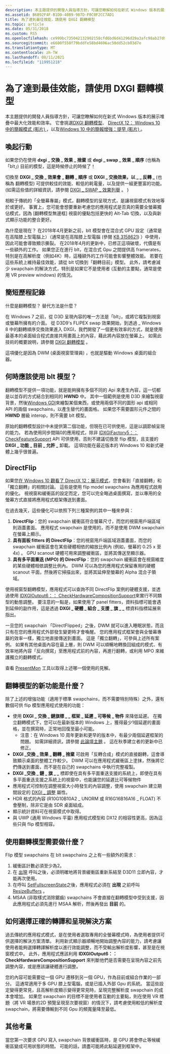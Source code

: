 ```yaml
---
description: 本主題提供的開發人員指導方針，可讓您瞭解如何在新式 Windows 版本的展示堆疊中最大化效能和效率。
ms.assetid: B6B92F4F-B1D0-40B9-987D-F0C0F2CC7AD1
title: 為了達到最佳效能，請使用 DXGI 翻轉模型
ms.topic: article
ms.date: 05/31/2018
ms.custom: RS5
ms.openlocfilehash: ce999bc735042132902158cfd6bd6d41296d29a3afc98ab27d9480dc6bd8b3b3
ms.sourcegitcommit: e6600f550f79bddfe58bd4696ac50dd52cb03d7e
ms.translationtype: MT
ms.contentlocale: zh-TW
ms.lasthandoff: 08/11/2021
ms.locfileid: "119951218"
---
```

# <a name="for-best-performance-use-dxgi-flip-model"></a>為了達到最佳效能，請使用 DXGI 翻轉模型

本主題提供的開發人員指導方針，可讓您瞭解如何在新式 Windows 版本的展示堆疊中最大化效能和效率。 它會挑選[DXGI 翻轉模型](dxgi-flip-model.md)、 [DirectX 12： Windows 10 中的簡報模式 (影片) ](https://www.youtube.com/watch?v=E3wTajGZOsA)，以及[Windows 10 中的簡報增強：提早 (影片) ](https://www.youtube.com/watch?v=nUZVV_mssWQ) 。

## <a name="call-to-action"></a>喚起行動

如果您仍在使用 **dxgi \_ 交換 \_ 效果 \_ 捨棄** 或 **dxgi \_ swap \_ 效果 \_ 順序** (也稱為 「blt」) 目前的模型，這是時候停止的時候了！

切換至 **DXGI \_ 交換 \_ 效果會 \_ 翻轉 \_ 順序** 或 **DXGI \_ 交換效果，以 \_ \_ 反轉 \_** (也稱為 翻轉模型) 可提供較佳的效能、較低的耗電量，以及提供一組更豐富的功能。  (如需這些值的詳細資訊，請參閱 [DXGI \_ SWAP \_ 效果列舉](/windows/desktop/api/DXGI/ne-dxgi-dxgi_swap_effect) 。 ) 

相較于傳統的「全螢幕專屬」模式，翻轉模型的呈現方式，是讓視窗模式有效地等於或更好。 事實上，您可能會想要重新考慮您的應用程式是否真的需要全螢幕獨佔模式，因為 [翻轉模型無邊框] 視窗的優點包括更快的 Alt-Tab 切換，以及與新式顯示功能的整合更好。

為什麼是現在？ 在2018年4月更新之前，blt 模型會在混合式 GPU 設定（通常是在高階膝上型電腦上）（通常是在高階膝上型電腦 (參閱 [KB 3158621](https://support.microsoft.com/help/3158621/hybrid-graphics-and-vsync-results-in-graphic-tearing-in-some-games-and)) ）中使用，因此可能會導致顯示撕裂。 在2018年4月的更新中，已修正這項破壞，代價是有一些額外的工作。 如果您正在進行 blt，在混合式 Gpu 之間提供高 framerates，特別是在高解析度（例如4K）時，這種額外的工作可能會影響整體效能。 若要在這些系統上維持最佳效能，請從 blt 切換到「翻轉目前」模型。 此外，請考慮減少 swapchain 的解決方式，特別是如果它不是使用者 (互動的主要點，通常是使用 VR preview windows) 的情況。

## <a name="a-brief-history"></a>簡短歷程記錄

什麼是翻轉模型？ 替代方法是什麼？

在 Windows 7 之前，從 D3D 呈現內容的唯一方法是「blt」，或將它複製到視窗或螢幕所擁有的介面。 從 D3D9's FLIPEX swap 效果開始，到透過 \_ Windows 8 中的翻轉順序交換效果進入 DXGI，我們開發了一個更有效率的方式，就是使用最基本的桌面組合程式直接共用畫面上的內容，藉此將內容放在螢幕上。 如需此技術的概要說明，請參閱 [DXGI 翻轉模型](dxgi-flip-model.md) 。

這項優化是因為 DWM (桌面視窗管理員) ，也就是驅動 Windows 桌面的組合器。

## <a name="when-should-i-use-the-blt-model"></a>何時應該使用 blt 模型？

翻轉模型不提供一項功能，就是能夠擁有多個不同的 Api 來產生內容，這一切都是以並存的方式結合到相同的 **HWND** 中。 其中一個範例是使用 D3D 來繪製視窗背景，然後[Windows GDI](/windows/desktop/gdi/windows-gdi)來繪製某個東西，或使用兩個不同的圖形 api 或相同 API 的兩個 swapchains，以產生替代的畫面格。 如果您不需要圖形元件之間的 **HWND** 層級 interop，則不需要 blt 模型。

原始的翻轉模型設計中未提供第二個功能，但現在已可供使用，這是以調節幀呈現的能力。 若為使用同步間隔0的應用程式，除非 [IDXGIFactory5：： CheckFeatureSupport](/windows/desktop/api/DXGI1_5/nf-dxgi1_5-idxgifactory5-checkfeaturesupport) API 可供使用，否則不建議切換至 flip 模型，且支援的 **DXGI \_ 功能 \_ 目前 \_ 允許 \_** 卸載。 這項功能在最近版本的 Windows 10 和新式硬體上幾乎很普遍。

## <a name="directflip"></a>DirectFlip

如果您[在 Windows 10 觀看了 DirectX 12：展示模式](https://www.youtube.com/watch?v=E3wTajGZOsA)，您會看到「直接翻轉」和「獨立翻轉」的相關討論。 這些是使用 flip model swapchains 為應用程式啟用的優化。 視視窗和緩衝區的設定而定，您可以完全略過桌面撰寫，並以專用的全螢幕方式直接將應用程式框架傳送到畫面。

在過去幾天，這些優化可以依照下列三種案例的其中一種來參與：

1.  **DirectFlip**：您的 swapchain 緩衝區符合螢幕尺寸，而您的視窗用戶端區域則涵蓋畫面。 應用程式 swapchain 是使用的，而不是使用 DWM swapchain 在螢幕上顯示。
2.  **具有面板 fitters 的 DirectFlip**：您的視窗用戶端區域涵蓋畫面，而您的 swapchain 緩衝區會在某些硬體相依的縮放比例內 (例如，螢幕的 0.25 x 至 4x) 。 GPU scanout 硬體可用來調整緩衝區，並將其傳送至顯示器。
3.  **具有多平面重迭 (MPO) 的 DirectFlip**：您的 swapchain 緩衝區會在視窗維度的某些硬體相依調整比例內。 DWM 可以為您的應用程式保留專用的硬體 scanout 平面，然後將它掃描出來，並將其延伸至螢幕的 Alpha 混合子領域。

使用視窗型翻轉模型，應用程式可以查詢不同 DirectFlip 案例的硬體支援，並透過使用 [IDXGIOutput6：： CheckHardwareCompositionSupport](/windows/desktop/api/DXGI1_6/nf-dxgi1_6-idxgioutput6-checkhardwarecompositionsupport)來實行不同類型的動態調整。 要注意的一點是，如果使用了 panel fitters，資料指標可能會遇到延伸的副作用，這是透過 **DXGI \_ 硬體 \_ 組合 \_ 支援 \_ 旗 \_ \_** 標資料指標延展來指出。

一旦您的 swapchain 「DirectFlipped」之後，DWM 就可以進入睡眠狀態，而且只有在您的應用程式外部發生變更時才會喚醒。 您的應用程式框架會與全螢幕專屬的效率一樣，獨立地直接傳送到畫面。 這是「獨立翻轉」，可參與上述所有案例。 如果有其他桌面內容在最上層，則 DWM 可以順暢地轉換回組成的模式、有效率地將內容「反向撰寫」至應用程式前的內容，再進行翻轉，或利用 MPO 來維護獨立的翻轉模式。

查看 [PresentMon](https://github.com/GameTechDev/PresentMon) 工具以取得上述哪一個使用的見解。

## <a name="what-else-is-new-in-the-flip-model"></a>翻轉模型的新功能是什麼？

除了上述的增強功能（適用于標準 swapchains，而不需要特別特殊）之外，還有數個可供 flip 模型應用程式使用的功能：

-   使用 **DXGI \_ 交換 \_ 鏈旗標 \_ \_ 框架 \_ 延遲 \_ 可等候 \_ 物件** 來降低延遲。 在獨立翻轉模式下，您可以在最新版本的 Windows 上，獲得最少1個延遲的畫面格，並在撰寫時，正常地回復至最小可能。
    -   注意：在 Windows 10 周年更新和更早的版本中，有最少兩個延遲框架的問題。 如需詳細資訊，請參閱 [此論壇主題](https://www.gamedev.net/forums/topic/686507-windows-10-dx12-low-latency-tearing-free-rendering/) 。 這在秋季建立者的更新中已修正。
-   **DXGI \_交換 \_ 效果 \_ 翻轉 \_ 捨棄** 可啟用「反轉合成」模式的直接翻轉，這會導致顯示桌面的整體工作較少。 DWM 可以在應用程式緩衝區上塗抹，然後將它們傳送到畫面，而不是在自己的 swapchains 中執行完整複製。
-   **DXGI \_交換 \_ 鏈 \_ 旗 \_ \_** 標即使在具有多平面重迭支援的系統上，即使在具有多平面重迭支援之系統上的視窗中，也能讓您的延遲比可等候物件
-   應用程式可控制在調整視窗大小時發生的內容調整，使用 swapchain 建立期間設定的 [DXGI \_ 調整](/windows/desktop/api/DXGI1_2/ne-dxgi1_2-dxgi_scaling) 屬性。
-   HDR 格式的內容 (R10G10B10A2 \_ UNORM 或 R16G16B16A16 \_ FLOAT) 不會壓制，除非它是由 SDR 桌面組成。
-   顯示統計資料可在視窗模式中取得。
-   與 UWP (通用 Windows 平臺) 應用程式模型和 DX12 的相容性更高，因為這些只與 flip 模型相容。

## <a name="what-do-i-have-to-do-to-use-the-flip-model"></a>使用翻轉模型需要做什麼？

Flip 模型 swapchains 在 blt swapchains 之上有一些額外的需求：

1.  緩衝區計數必須至少為2。
2.  在 [出現](/windows/desktop/api/DXGI/nf-dxgi-idxgiswapchain-present) 呼叫之後，必須明確地將背景緩衝區重新系結至 D3D11 立即內容，才能再次使用。
3.  在呼叫 [SetFullscreenState](/windows/desktop/api/DXGI/nf-dxgi-idxgiswapchain-setfullscreenstate)之後，應用程式必須在 **出現** 之前呼叫 [ResizeBuffers](/windows/desktop/api/DXGI/nf-dxgi-idxgiswapchain-resizebuffers) 。
4.  MSAA (非取樣式消除鋸齒) swapchains 不會直接在翻轉模型中受到支援，因此應用程式必須先進行 MSAA 解析，然後再發出 **目前** 的。

## <a name="how-to-choose-the-right-rendering-and-presentation-resolutions"></a>如何選擇正確的轉譯和呈現解決方案

過去傳統的應用程式模式，是在使用者選取專用的全螢幕模式時，為使用者提供可供選擇的解決方案清單。 利用新式顯示器順暢地開始調整內容的能力，請考慮讓使用者能夠選擇轉譯解析度以進行效能調整，而不受輸出解析度影響，甚至是在視窗模式中。 此外，應用程式應該利用 **IDXGIOutput6：： CheckHardwareCompositionSupport** 來判斷他們是否需要在呈現內容之前先調整內容，或是應該讓硬體進行調整。

您的內容可能需要從一個 GPU 遷移到另一個 GPU，作為目前或組合作業的一部分。 這通常適用于多 GPU 膝上型電腦，或是已插入外部 Gpu 的系統。 當這些設定變得更常見，且高解析度顯示變得更常見時，呈現完整解析度 swapchain 的成本會增加。 如果您 swapchain 的目標不是使用者互動的主要點，則在使用 VR 標題（將 VR 場景的2D 預覽呈現至次要視窗）的情況下，請考慮使用較低的解析度 swapchain，將需要傳輸到不同 Gpu 的頻寬量降至最低。

## <a name="other-considerations"></a>其他考量

當您第一次要求 GPU 寫入 swapchain 背景緩衝區時，是 GPU 將會停止等候緩衝區變成可用狀態的時間。 可能的話，請盡可能將此點延遲到框架中。

 

 
